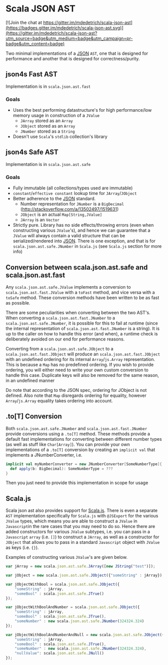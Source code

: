# Scala JSON AST

[![Join the chat at https://gitter.im/mdedetrich/scala-json-ast](https://badges.gitter.im/mdedetrich/scala-json-ast.svg)](https://gitter.im/mdedetrich/scala-json-ast?utm_source=badge&utm_medium=badge&utm_campaign=pr-badge&utm_content=badge)

Two minimal implementations of a [JSON](https://en.wikipedia.org/wiki/JSON) `AST`, one that is designed for
performance and another that is designed for correctness/purity.

## json4s Fast AST
Implementation is in `scala.json.ast.fast`

### Goals
- Uses the best performing datastructure's for high performance/low memory usage in construction of a `JValue`
    - `JArray` stored as an `Array`
    - `JObject` stored as an `Array`
    - `JNumber` stored as a `String`
- Doesn't use `Scala`'s `stdlib` collection's library

## json4s Safe AST
Implementation is in `scala.json.ast.safe`

### Goals
- Fully immutable (all collections/types used are immutable)
- `constant`/`effective constant` lookup time for `JArray`/`JObject`
- Better adherence to the [JSON](https://en.wikipedia.org/wiki/JSON) standard.
    - Number representation for `JNumber` is a `BigDecimal` (http://stackoverflow.com/a/13502497/1519631)
    - `JObject` is an actual `Map[String,JValue]`
    - `JArray` is an `Vector`
- Strictly pure. Library has no side effects/throwing errors (even when constructing various `JValue`'s), and hence we can
guarantee that a `JValue` will always contain a valid structure that can be 
serialized/rendered into [JSON](https://en.wikipedia.org/wiki/JSON). There is one exception, and that is for `scala.json.ast.safe.JNumber` 
in `Scala.js` (see `Scala.js` section for more info)

## Conversion between scala.json.ast.safe and scala.json.ast.fast

Any `scala.json.ast.safe.JValue` implements a conversion to `scala.json.ast.fast.JValue` with a `toFast` method, and vice versa with a
`toSafe` method. These conversion methods have been written to be as fast as possible.

There are some peculiarities when converting between the two AST's. When converting a `scala.json.ast.fast.JNumber` to a 
`scala.json.ast.safe.JNumber`, it is possible for this to fail at runtime (since the internal representation of 
`scala.json.ast.fast.JNumber` is a string). It is up to the caller on how to handle this error (and when), 
a runtime check is deliberately avoided on our end for performance reasons.

Converting from a `scala.json.ast.safe.JObject` to a `scala.json.ast.fast.JObject` will produce 
an `scala.json.ast.fast.JObject` with an undefined ordering for its internal `Array`/`js.Array` representation.
This is because a `Map` has no predefined ordering. If you wish to provide ordering, you will either need
to write your own custom conversion to handle this case. Duplicate keys will also be removed for the same reason,
in an undefined manner

Do note that according to the JSON spec, ordering for JObject is not defined. Also note that `Map` 
disregards ordering for equality, however `Array`/`js.Array` equality takes ordering into account.

## .to[T] Conversion

Both `scala.json.ast.safe.JNumber` and `scala.json.ast.fast.JNumber` provide conversions using a `.to[T]` method. These methods 
provide a default fast implementations for converting between different number types (as well
as stuff like `Char[Array]`). You can provide your own implementations of a `.to[T]` 
conversion by creating an `implicit val` that implements a JNumberConverter, i.e.

```scala
implicit val myNumberConverter = new JNumberConverter[SomeNumberType]{
  def apply(b: BigDecimal): SomeNumberType = ???
}
```

Then you just need to provide this implementation in scope for usage

## Scala.js
Scala json ast also provides support for [Scala.js](https://github.com/scala-js/scala-js). 
There is even a separate `AST` implementation specifically for `Scala.js` with `@JSExport` for the various `JValue` types, 
which means you are able to construct a `JValue` in `Javascript`in the rare cases that you may need to do so. 
Hence there are added constructors for various `JValue` subtypes, i.e. you can pass in a `Javascript` `array` (i.e. `[]`) 
to construct a `JArray`, as well as a constructor for `JObject` that allows you to pass in a standard `Javascript` 
object with `JValue` as keys (i.e. `{}`).

Examples of constructing various `JValue`'s are given below.

```javascript
var jArray = new scala.json.ast.safe.JArray([new JString("test")]);

var jObject = new scala.json.ast.safe.JObject({"someString" : jArray});

var jObjectWithBool = scala.json.ast.safe.JObject({
    "someString" : jArray,
    "someBool" : scala.json.ast.safe.JTrue()
});

var jObjectWithBoolAndNumber = scala.json.ast.safe.JObject({
    "someString" : jArray,
    "someBool" : scala.json.ast.safe.JTrue(),
    "someNumber" : new scala.json.ast.safe.JNumber(324324.324)
});

var jObjectWithBoolAndNumberAndNull = new scala.json.ast.safe.JObject({
    "someString" : jArray,
    "someBool" : scala.json.ast.safe.JTrue(),
    "someNumber" : new scala.json.ast.safe.JNumber(324324.324),
    "nullValue": scala.json.ast.safe.JNull()
});
```